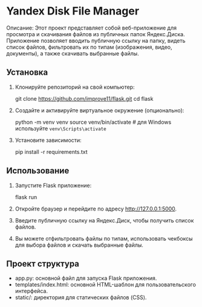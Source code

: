 # Yandex Disk File Manager

Описание:
Этот проект представляет собой веб-приложение для просмотра и скачивания файлов из публичных папок Яндекс.Диска. Приложение позволяет вводить публичную ссылку на папку, видеть список файлов, фильтровать их по типам (изображения, видео, документы), а также скачивать выбранные файлы.

## Установка

1. Клонируйте репозиторий на свой компьютер:

    
    git clone https://github.com/improve11/flask.git
    cd flask
    

2. Создайте и активируйте виртуальное окружение (опционально):

    
    python -m venv venv
    source venv/bin/activate # для Windows используйте `venv\Scripts\activate`
    

3. Установите зависимости:

    
    pip install -r requirements.txt
    

## Использование

1. Запустите Flask приложение:

    
    flask run
    

2. Откройте браузер и перейдите по адресу http://127.0.0.1:5000.

3. Введите публичную ссылку на Яндекс.Диск, чтобы получить список файлов.

4. Вы можете отфильтровать файлы по типам, использовать чекбоксы для выбора файлов и скачать выбранные файлы.

## Проект структура

- app.py: основной файл для запуска Flask приложения.
- templates/index.html: основной HTML-шаблон для пользовательского интерфейса.
- static/: директория для статических файлов (CSS).